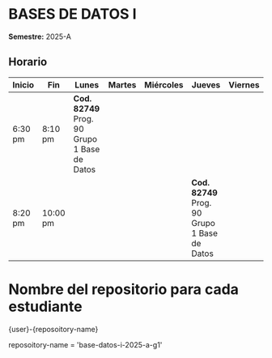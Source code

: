 # BASES DE DATOS I

**Semestre:** 2025-A

## Horario

| Inicio  | Fin    | Lunes                               | Martes | Miércoles | Jueves                                | Viernes |
|---------|--------|------------------------------------|--------|------------|--------------------------------------|---------|
| 6:30 pm | 8:10 pm | **Cod. 82749** Prog. 90 Grupo 1 Base de Datos   |        |            |        |         |
| 8:20 pm | 10:00 pm |                                    |        |            | **Cod. 82749** Prog. 90 Grupo 1 Base de Datos |         |

# Nombre del repositorio para cada estudiante

{user}-{reposoitory-name}

reposoitory-name = 'base-datos-i-2025-a-g1'